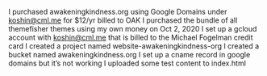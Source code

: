 I purchased awakeningkindness.org using Google Domains under koshin@cml.me for $12/yr billed to OAK
I purchased the bundle of all themefisher themes using my own money on Oct 2, 2020
I set up a gcloud account with koshin@cml.me that is billed to the Michael Fogelman credit card
I created a project named website-awakeningkindness-org
I created a bucket named awakeningkindness.org
I set up a cname record in google domains but it’s not working
I uploaded some test content to index.html


